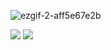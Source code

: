 ![ezgif-2-aff5e67e2b](https://user-images.githubusercontent.com/92919697/158049605-ecd82f89-25eb-4214-87ba-c69c3a576326.gif)

<img src="https://github-readme-stats.vercel.app/api?username=neyaznafiz&show_icons=true&theme=light&line_height=27&position=center"> 
<img src="https://github-readme-stats.vercel.app/api/top-langs/?username=neyaznafiz&theme=light&hide_langs_below=1">
